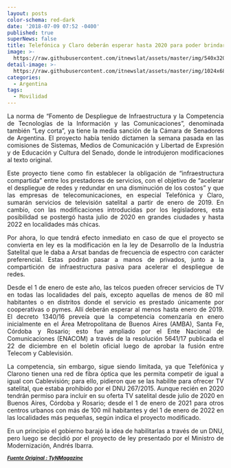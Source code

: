 ```yaml
---
layout: posts
color-schema: red-dark
date: '2018-07-09 07:52 -0400'
published: true
superNews: false
title: Telefónica y Claro deberán esperar hasta 2020 para poder brindar TV satelital
image: >-
  https://raw.githubusercontent.com/itnewslat/assets/master/img/540x320/Antenas-p.jpg
detail-image: >-
  https://raw.githubusercontent.com/itnewslat/assets/master/img/1024x680/Antenas-g.jpg
categories:
  - Argentina
tags:
  - Movilidad
---
```

<p style="text-align: justify;">La norma de “Fomento de Despliegue de Infraestructura y la Competencia de Tecnologías de la Información y las Comunicaciones”, denominada también “Ley corta”, ya tiene la media sanción de la Cámara de Senadores de Argentina. El proyecto había tenido dictamen la semana pasada en las comisiones de Sistemas, Medios de Comunicación y Libertad de Expresión y de Educación y Cultura del Senado, donde le introdujeron modificaciones al texto original.</p>

<p style="text-align: justify;">Este proyecto tiene como fin establecer la obligación de “infraestructura compartida” entre los prestadores de servicios, con el objetivo de “acelerar el despliegue de redes y redundar en una disminución de los costos” y que las empresas de telecomunicaciones, en especial Telefónica y Claro, sumarán servicios de televisión satelital a partir de enero de 2019. En cambio, con las modificaciones introducidas por los legisladores, esta posibilidad se postergó hasta julio de 2020 en grandes ciudades y hasta 2022 en localidades más chicas.</p>

<p style="text-align: justify;">Por ahora, lo que tendrá efecto inmediato en caso de que el proyecto se convierta en ley es la modificación en la ley de Desarrollo de la Industria Satelital que le daba a Arsat bandas de frecuencia de espectro con carácter preferencial. Estas podrán pasar a manos de privados, junto a la compartición de infraestructura pasiva para acelerar el despliegue de redes.</p>

<p style="text-align: justify;">Desde el 1 de enero de este año, las telcos pueden ofrecer servicios de TV en todas las localidades del país, excepto aquellas de menos de 80 mil habitantes o en distritos donde el servicio es prestado únicamente por cooperativas o pymes. Allí deberán esperar al menos hasta enero de 2019. El decreto 1340/16 preveía que la competencia comenzaría en enero inicialmente en el Área Metropolitana de Buenos Aires (AMBA), Santa Fe, Córdoba y Rosario; esto fue ampliado por el Ente Nacional de Comunicaciones (ENACOM) a través de la resolución 5641/17 publicada el 22 de diciembre en el boletín oficial luego de aprobar la fusión entre Telecom y Cablevisión.</p>

<p style="text-align: justify;">La competencia, sin embargo, sigue siendo limitada, ya que Telefónica y Clarono tienen una red de fibra óptica que les permita competir de igual a igual con Cablevisión; para ello, pidieron que se las habilite para ofrecer TV satelital, que estaba prohibido por el DNU 267/2015. Aunque recién en 2020 tendrán permiso para incluir en su oferta TV satelital desde julio de 2020 en Buenos Aires, Córdoba y Rosario; desde el 1 de enero de 2021 para otros centros urbanos con más de 100 mil habitantes y del 1 de enero de 2022 en las localidades más pequeñas, según indica el proyecto modificado.</p>

<p style="text-align: justify;">En un principio el gobierno barajó la idea de habilitarlas a través de un DNU, pero luego se decidió por el proyecto de ley presentado por el Ministro de Modernización, Andrés Ibarra.</p>

<p style="text-align: justify;"><sub><a href="http://www.tynmagazine.com"><em><strong>Fuente Original : TyNMagazine</strong></em></a></sub></p>